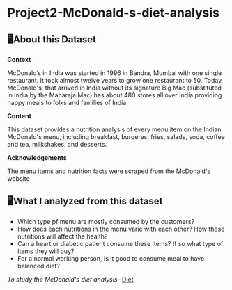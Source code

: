 # Project2-McDonald-s-diet-analysis
## 🖥️About this Dataset
**Context**

McDonald’s in India was started in 1996 in Bandra, Mumbai with one single restaurant. It took almost twelve years to grow one restaurant to 50. Today, McDonald's, that arrived in India without its signature Big Mac (substituted in India by the Maharaja Mac) has about 480 stores all over India providing happy meals to folks and families of India.

**Content**

This dataset provides a nutrition analysis of every menu item on the Indian McDonald's menu, including breakfast, burgeres, fries, salads, soda, coffee and tea, milkshakes, and desserts.

**Acknowledgements**

The menu items and nutrition facts were scraped from the McDonald's website

## 🖥️What I analyzed from this dataset
- Which type pf menu are mostly consumed by the customers?
- How does each nutritions in the menu varie with each other? How these nutritions will affect the health?
- Can a heart or diabetic patient consume these items? If so what type of items they will buy?
- For a normal working person, Is it good to consume meal to have balanced diet?

*To study the McDonald's diet analysis-* [Diet](https://github.com/Anjali-DA/Data-Analyticts-Python/blob/main/McDonald's%20nutrients%20analysis/mcdonalds-diet-analysis.ipynb)
